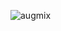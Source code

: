 ![augmix](https://github.com/soonhyeon/Augmix-in-audio-domain/assets/60843029/de3e7ef8-b863-4df0-9735-29d1eae549ef)
